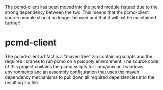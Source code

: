 The pcmd-client has been moved into the pcmd module instead due to the strong dependency between the two. This means that the pcmd-client source module should no longer be used and that it will not be maintained further!

pcmd-client
===========
The pcmd-client artifact is a "maven free" zip containing scripts and the required libraries to run pcmd on a polopoly environment. The source code of this project contains the pcmd scripts for linux/unix and windows environments and an assembly configuration that uses the maven dependency mechanisms to pull down all required dependencies into the resulting zip file.

